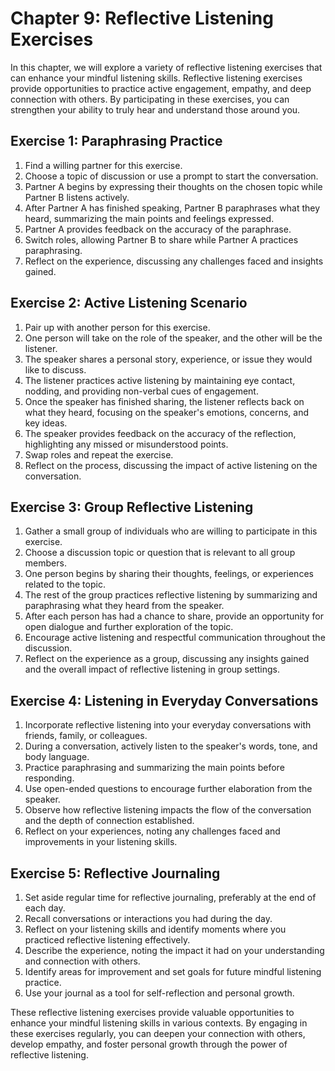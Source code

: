 Chapter 9: Reflective Listening Exercises
=========================================

In this chapter, we will explore a variety of reflective listening exercises that can enhance your mindful listening skills. Reflective listening exercises provide opportunities to practice active engagement, empathy, and deep connection with others. By participating in these exercises, you can strengthen your ability to truly hear and understand those around you.

**Exercise 1: Paraphrasing Practice**
-------------------------------------

1. Find a willing partner for this exercise.
2. Choose a topic of discussion or use a prompt to start the conversation.
3. Partner A begins by expressing their thoughts on the chosen topic while Partner B listens actively.
4. After Partner A has finished speaking, Partner B paraphrases what they heard, summarizing the main points and feelings expressed.
5. Partner A provides feedback on the accuracy of the paraphrase.
6. Switch roles, allowing Partner B to share while Partner A practices paraphrasing.
7. Reflect on the experience, discussing any challenges faced and insights gained.

**Exercise 2: Active Listening Scenario**
-----------------------------------------

1. Pair up with another person for this exercise.
2. One person will take on the role of the speaker, and the other will be the listener.
3. The speaker shares a personal story, experience, or issue they would like to discuss.
4. The listener practices active listening by maintaining eye contact, nodding, and providing non-verbal cues of engagement.
5. Once the speaker has finished sharing, the listener reflects back on what they heard, focusing on the speaker's emotions, concerns, and key ideas.
6. The speaker provides feedback on the accuracy of the reflection, highlighting any missed or misunderstood points.
7. Swap roles and repeat the exercise.
8. Reflect on the process, discussing the impact of active listening on the conversation.

**Exercise 3: Group Reflective Listening**
------------------------------------------

1. Gather a small group of individuals who are willing to participate in this exercise.
2. Choose a discussion topic or question that is relevant to all group members.
3. One person begins by sharing their thoughts, feelings, or experiences related to the topic.
4. The rest of the group practices reflective listening by summarizing and paraphrasing what they heard from the speaker.
5. After each person has had a chance to share, provide an opportunity for open dialogue and further exploration of the topic.
6. Encourage active listening and respectful communication throughout the discussion.
7. Reflect on the experience as a group, discussing any insights gained and the overall impact of reflective listening in group settings.

**Exercise 4: Listening in Everyday Conversations**
---------------------------------------------------

1. Incorporate reflective listening into your everyday conversations with friends, family, or colleagues.
2. During a conversation, actively listen to the speaker's words, tone, and body language.
3. Practice paraphrasing and summarizing the main points before responding.
4. Use open-ended questions to encourage further elaboration from the speaker.
5. Observe how reflective listening impacts the flow of the conversation and the depth of connection established.
6. Reflect on your experiences, noting any challenges faced and improvements in your listening skills.

**Exercise 5: Reflective Journaling**
-------------------------------------

1. Set aside regular time for reflective journaling, preferably at the end of each day.
2. Recall conversations or interactions you had during the day.
3. Reflect on your listening skills and identify moments where you practiced reflective listening effectively.
4. Describe the experience, noting the impact it had on your understanding and connection with others.
5. Identify areas for improvement and set goals for future mindful listening practice.
6. Use your journal as a tool for self-reflection and personal growth.

These reflective listening exercises provide valuable opportunities to enhance your mindful listening skills in various contexts. By engaging in these exercises regularly, you can deepen your connection with others, develop empathy, and foster personal growth through the power of reflective listening.

